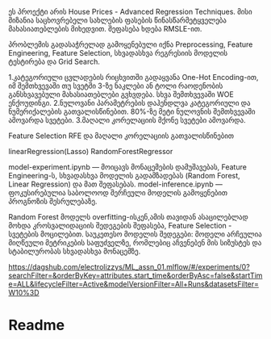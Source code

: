 ეს პროექტი არის  House Prices - Advanced Regression Techniques.
მისი მიზანია საცხოვრებელი სახლების ფასების წინასწარმეტყველება მახასიათებლების მიხედვით. შეფასება ხდება RMSLE-ით.

პრობლემის გადასაჭრელად გამოყენებული იქნა Preprocessing, Feature Engineering, Feature Selection, სხვადასხვა რეგრესიის მოდელის ტესტირება და Grid Search. 

1.კატეგორიული ცვლადების რიცხვითში გადაყვანა One-Hot Encoding-ით, იმ შემთხვევაში თუ სვეტში 3-ზე ნაკლები ან ტოლი რაოდენობის განსხვავებული მახასიათებლები გვხვდება. 
სხვა შემთხვევაში WOE ენქოუდინგი.
2.ნულოვანი პარამეტრების დაჰენდლვა კატეგორიული და ნუმერიქალების გათვალისწინებით. 80%-ზე მეტი ნულოვნის შემთხვევაში ამოვარდა სვეტები.
3.მაღალი კორელაციის მქონე სვეტები ამოვარდა.

Feature Selection
RFE და მაღალი კორელაციის გათვალისწინებით

linearRegression(Lasso) 
RandomForestRegressor

model-experiment.ipynb — მოიცავს მონაცემების დამუშავებას, Feature Engineering-ს, სხვადასხვა მოდელის გადამზადებას (Random Forest, Linear Regression) და მათ შეფასებას.
model-inference.ipynb — ფოკუსირებულია საბოლოოდ შერჩეული მოდელის გამოყენებით პროგნოზის შესრულებაზე.

Random Forest მოდელს overfitting-ისკენ,ამის თავიდან ასაცილებლად მოხდა კროსვალიდაციის შედეგების შეფასება, Feature Selection - სვეტების მოცილებით.
საუკეთესო მოდელის შედეგები:
მოდელი არჩეულია მიღწეული მეტრიკების საფუძველზე, რომლებიც აჩვენებენ მის სიზუსტეს და სტაბილურობას სხვადასხვა მონაცემზე.

https://dagshub.com/electrolizzys/ML_assn_01.mlflow/#/experiments/0?searchFilter=&orderByKey=attributes.start_time&orderByAsc=false&startTime=ALL&lifecycleFilter=Active&modelVersionFilter=All+Runs&datasetsFilter=W10%3D
# Readme
